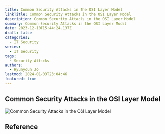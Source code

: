 ```yaml
---
title: Common Security Attacks in the OSI Layer Model
linkTitle: Common Security Attacks in the OSI Layer Model
description: Common Security Attacks in the OSI Layer Model
summary: Common Security Attacks in the OSI Layer Model
date: 2023-12-10T15:44:24.137Z
draft: false
categories:
  - IT Security
series:
  - IT Security
tags:
  - Security Attacks
authors:
  - Hyunyoun Jo
lastmod: 2024-01-03T23:04:46
featured: true
---
```


## Common Security Attacks in the OSI Layer Model

![Common Security Attacks in the OSI Layer Model](media/images/common-security-attacks-in-the-osi-layer-model.jpg)

## Reference
